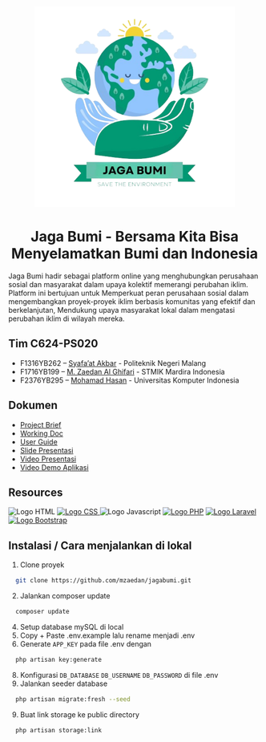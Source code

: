 <p align="center"><a href="https://jagabumi.masuk.id/" target="_blank"><img src="https://github.com/mzaedan/jagabumi/blob/master/public/images/logo.png" width="400" alt="Jaga Bumi Logo"></a></p>

<h1 align="center"><b>Jaga Bumi - Bersama Kita Bisa Menyelamatkan Bumi dan Indonesia</b></h1>

Jaga Bumi hadir sebagai platform online yang menghubungkan perusahaan sosial dan masyarakat dalam upaya kolektif memerangi perubahan iklim. Platform ini bertujuan untuk Memperkuat peran perusahaan sosial dalam mengembangkan proyek-proyek iklim berbasis komunitas yang efektif dan berkelanjutan, Mendukung upaya masyarakat lokal dalam mengatasi perubahan iklim di wilayah mereka.

## Tim C624-PS020

- F1316YB262 – [Syafa’at Akbar](https://github.com/SyafaatAkbar123) - Politeknik Negeri Malang
- F1716YB199 – [M. Zaedan Al Ghifari](https://github.com/mzaedan) - STMIK Mardira Indonesia
- F2376YB295  – [Mohamad Hasan](https://github.com/MuhammadHasan3 ) - Universitas Komputer Indonesia


## Dokumen
- [Project Brief](https://docs.google.com/document/d/1BKAL7HBaoyeZ4x-YyRIY379EO1ukGdF32pBLJCuAbKM/edit?usp=sharing)
- [Working Doc](https://docs.google.com/document/d/1su4x1RqE7LkzMH5yu8X3ChkuGQpmPAoUumzToc_4E7s/edit)
- [User Guide](https://docs.google.com/document/d/1ogVoFdZ728NlvFcpasqjhgFSZlWBaPznjKBFcr45knk/edit?usp=sharing )
- [Slide Presentasi](https://docs.google.com/presentation/d/1wvEeG14pleMrxyj1Rg3x_d3xvbwXfz6rTbo4PCXG60E/edit?usp=sharing )
- [Video Presentasi](https://youtu.be/oaDmvAjFuJ8)
- [Video Demo Aplikasi](https://youtu.be/N7kCYcRSQg0)

## Resources
<span><img src="https://upload.wikimedia.org/wikipedia/commons/thumb/6/61/HTML5_logo_and_wordmark.svg/768px-HTML5_logo_and_wordmark.svg.png" width="150" alt="Logo HTML"></span>
<a href="https://www.w3.org/Style/CSS/" target="_blank">
    <img src="https://upload.wikimedia.org/wikipedia/commons/thumb/6/62/CSS3_logo.svg/512px-CSS3_logo.svg.png" width="200" alt="Logo CSS">
</a>
<span><img src="https://upload.wikimedia.org/wikipedia/commons/thumb/9/99/Unofficial_JavaScript_logo_2.svg/1200px-Unofficial_JavaScript_logo_2.svg.png" width="150" alt="Logo Javascript"></span>
<a href="https://www.php.net/" target="_blank"><img src="https://upload.wikimedia.org/wikipedia/commons/thumb/2/27/PHP-logo.svg/2560px-PHP-logo.svg.png" width="150" alt="Logo PHP"></a>
<a href="https://laravel.com/" target="_blank"><img src="https://upload.wikimedia.org/wikipedia/commons/thumb/9/9a/Laravel.svg/1969px-Laravel.svg.png" width="150" alt="Logo Laravel"></a>
<a href="https://getbootstrap.com/" target="_blank">
    <img src="https://upload.wikimedia.org/wikipedia/commons/thumb/b/b2/Bootstrap_logo.svg/512px-Bootstrap_logo.svg.png" width="200" alt="Logo Bootstrap">
</a>

## Instalasi / Cara menjalankan di lokal
1. Clone proyek
```bash
  git clone https://github.com/mzaedan/jagabumi.git
```
2. Jalankan composer update
```bash
  composer update
```
4. Setup database mySQL di local
5. Copy + Paste .env.example lalu rename menjadi .env
6. Generate `APP_KEY` pada file .env dengan
```bash
  php artisan key:generate
```
8. Konfigurasi `DB_DATABASE` `DB_USERNAME` `DB_PASSWORD` di file .env
9. Jalankan seeder database
```bash
  php artisan migrate:fresh --seed
```
9. Buat link storage ke public directory
```bash
  php artisan storage:link
```
